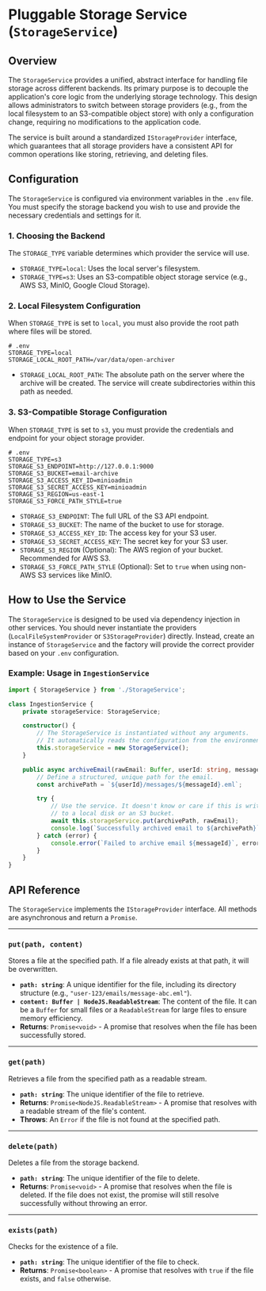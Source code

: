 # Pluggable Storage Service (`StorageService`)

## Overview

The `StorageService` provides a unified, abstract interface for handling file storage across different backends. Its primary purpose is to decouple the application's core logic from the underlying storage technology. This design allows administrators to switch between storage providers (e.g., from the local filesystem to an S3-compatible object store) with only a configuration change, requiring no modifications to the application code.

The service is built around a standardized `IStorageProvider` interface, which guarantees that all storage providers have a consistent API for common operations like storing, retrieving, and deleting files.

## Configuration

The `StorageService` is configured via environment variables in the `.env` file. You must specify the storage backend you wish to use and provide the necessary credentials and settings for it.

### 1. Choosing the Backend

The `STORAGE_TYPE` variable determines which provider the service will use.

- `STORAGE_TYPE=local`: Uses the local server's filesystem.
- `STORAGE_TYPE=s3`: Uses an S3-compatible object storage service (e.g., AWS S3, MinIO, Google Cloud Storage).

### 2. Local Filesystem Configuration

When `STORAGE_TYPE` is set to `local`, you must also provide the root path where files will be stored.

```env
# .env
STORAGE_TYPE=local
STORAGE_LOCAL_ROOT_PATH=/var/data/open-archiver
```

- `STORAGE_LOCAL_ROOT_PATH`: The absolute path on the server where the archive will be created. The service will create subdirectories within this path as needed.

### 3. S3-Compatible Storage Configuration

When `STORAGE_TYPE` is set to `s3`, you must provide the credentials and endpoint for your object storage provider.

```env
# .env
STORAGE_TYPE=s3
STORAGE_S3_ENDPOINT=http://127.0.0.1:9000
STORAGE_S3_BUCKET=email-archive
STORAGE_S3_ACCESS_KEY_ID=minioadmin
STORAGE_S3_SECRET_ACCESS_KEY=minioadmin
STORAGE_S3_REGION=us-east-1
STORAGE_S3_FORCE_PATH_STYLE=true
```

- `STORAGE_S3_ENDPOINT`: The full URL of the S3 API endpoint.
- `STORAGE_S3_BUCKET`: The name of the bucket to use for storage.
- `STORAGE_S3_ACCESS_KEY_ID`: The access key for your S3 user.
- `STORAGE_S3_SECRET_ACCESS_KEY`: The secret key for your S3 user.
- `STORAGE_S3_REGION` (Optional): The AWS region of your bucket. Recommended for AWS S3.
- `STORAGE_S3_FORCE_PATH_STYLE` (Optional): Set to `true` when using non-AWS S3 services like MinIO.

## How to Use the Service

The `StorageService` is designed to be used via dependency injection in other services. You should never instantiate the providers (`LocalFileSystemProvider` or `S3StorageProvider`) directly. Instead, create an instance of `StorageService` and the factory will provide the correct provider based on your `.env` configuration.

### Example: Usage in `IngestionService`

```typescript
import { StorageService } from './StorageService';

class IngestionService {
	private storageService: StorageService;

	constructor() {
		// The StorageService is instantiated without any arguments.
		// It automatically reads the configuration from the environment.
		this.storageService = new StorageService();
	}

	public async archiveEmail(rawEmail: Buffer, userId: string, messageId: string): Promise<void> {
		// Define a structured, unique path for the email.
		const archivePath = `${userId}/messages/${messageId}.eml`;

		try {
			// Use the service. It doesn't know or care if this is writing
			// to a local disk or an S3 bucket.
			await this.storageService.put(archivePath, rawEmail);
			console.log(`Successfully archived email to ${archivePath}`);
		} catch (error) {
			console.error(`Failed to archive email ${messageId}`, error);
		}
	}
}
```

## API Reference

The `StorageService` implements the `IStorageProvider` interface. All methods are asynchronous and return a `Promise`.

---

### `put(path, content)`

Stores a file at the specified path. If a file already exists at that path, it will be overwritten.

- **`path: string`**: A unique identifier for the file, including its directory structure (e.g., `"user-123/emails/message-abc.eml"`).
- **`content: Buffer | NodeJS.ReadableStream`**: The content of the file. It can be a `Buffer` for small files or a `ReadableStream` for large files to ensure memory efficiency.
- **Returns**: `Promise<void>` - A promise that resolves when the file has been successfully stored.

---

### `get(path)`

Retrieves a file from the specified path as a readable stream.

- **`path: string`**: The unique identifier of the file to retrieve.
- **Returns**: `Promise<NodeJS.ReadableStream>` - A promise that resolves with a readable stream of the file's content.
- **Throws**: An `Error` if the file is not found at the specified path.

---

### `delete(path)`

Deletes a file from the storage backend.

- **`path: string`**: The unique identifier of the file to delete.
- **Returns**: `Promise<void>` - A promise that resolves when the file is deleted. If the file does not exist, the promise will still resolve successfully without throwing an error.

---

### `exists(path)`

Checks for the existence of a file.

- **`path: string`**: The unique identifier of the file to check.
- **Returns**: `Promise<boolean>` - A promise that resolves with `true` if the file exists, and `false` otherwise.
